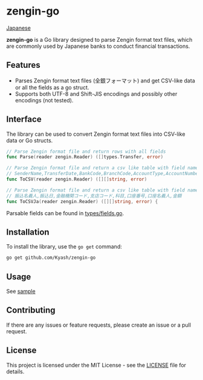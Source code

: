 # zengin-go

[Japanese](./README.ja.md)

**zengin-go** is a Go library designed to parse Zengin format text files, 
which are commonly used by Japanese banks to conduct financial transactions.

## Features

- Parses Zengin format text files (全銀フォーマット) and get CSV-like data or all the fields as a go struct.
- Supports both UTF-8 and Shift-JIS encodings and possibly other encodings (not tested).

## Interface

The library can be used to convert Zengin format text files into CSV-like data or Go structs.
```go
// Parse Zengin format file and return rows with all fields
func Parse(reader zengin.Reader) ([]types.Transfer, error)

// Parse Zengin format file and return a csv like table with field names as below:
// SenderName,TransferDate,BankCode,BranchCode,AccountType,AccountNumber,AccountName,Amount
func ToCSV(reader zengin.Reader) ([][]string, error)

// Parse Zengin format file and return a csv like table with field names as below:
// 振込名義人,振込日,金融機関コード,支店コード,科目,口座番号,口座名義人,金額
func ToCSVJa(reader zengin.Reader) ([][]string, error) {
```

Parsable fields can be found in [types/fields.go](./types/fields.go).


## Installation

To install the library, use the `go get` command: 

```bash
go get github.com/Kyash/zengin-go
```

## Usage

See [sample](./samples/main.go)

## Contributing

If there are any issues or feature requests, please create an issue or a pull request.

## License

This project is licensed under the MIT License - see the [LICENSE](./LICENSE) file for details.